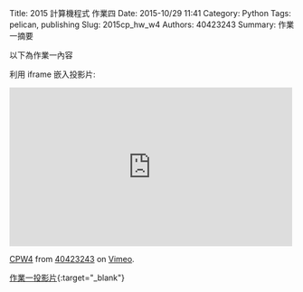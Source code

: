 Title: 2015 計算機程式 作業四
Date: 2015-10/29 11:41
Category: Python
Tags: pelican, publishing
Slug: 2015cp_hw_w4
Authors: 40423243
Summary: 作業一摘要

以下為作業一內容

利用 iframe 嵌入投影片:

<iframe src="https://player.vimeo.com/video/145038644" width="500" height="281" frameborder="0" webkitallowfullscreen mozallowfullscreen allowfullscreen></iframe> <p><a href="https://vimeo.com/145038644">CPW4</a> from <a href="https://vimeo.com/user45620934">40423243</a> on <a href="https://vimeo.com">Vimeo</a>.</p>

[作業一投影片](40423243_cp_w4_p.html){:target="_blank"}